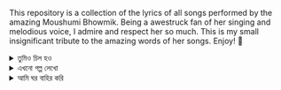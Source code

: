 This repository is a collection of the lyrics of all songs performed by the amazing Moushumi Bhowmik. Being a awestruck fan of her singing and melodious voice, I admire and respect her so much. This is my small insignificant tribute to the amazing words of her songs. Enjoy! 🎵

<details>

<summary>তুমিও চিল হও</summary>

- [কিছু ফেলতে পারি না](tumio-chil-hao/kichu-phelte-parina.md)
- [অন্য সময়](tumio-chil-hao/anyo-somoy.md)
- [সংখ্যালঘু](tumio-chil-hao/sonkhyaloghu.md)
- [ছেলেবেলা](tumio-chil-hao/chelebela.md)
- [চিত্রকর](tumio-chil-hao/chitrokor.md)
- [অনন্যের খোঁজে](tumio-chil-hao/anonyer-khoje.md)
- [এখানে সকাল নাম ধরে ডাকে](tumio-chil-hao/ekhane-sokal-naam-dhore-daake.md)
- [এক্কাগাড়ি](tumio-chil-hao/ekkagari.md)

</details>

<details>

<summary>এখনো গল্প লেখো</summary>

- [স্বপ্ন দেখবো বলে](ekhono-golpo-lekho/shwapno-dekhbo-bole.md)
- [আমার কিছু কথা ছিলো](ekhono-golpo-lekho/amar-kichu-kotha-chilo.md)
- [ফুটপাথের মেয়ে](ekhono-golpo-lekho/footpather-meye.md)
- [ঘুড়ি](ekhono-golpo-lekho/ghuri.md)
- [চিঠি](ekhono-golpo-lekho/chithi.md)
- [আমি যা দেখি](ekhono-golpo-lekho/ami-jaa-dekhi.md)
- [ক্ষত](ekhono-golpo-lekho/khawto.md)
- [ভাগ্যলিখন](ekhono-golpo-lekho/bhagyolikhon.md)
- [যশোর রোড](ekhono-golpo-lekho/jessore-road.md)
- [এক একটা দিন](ekhono-golpo-lekho/ek-ekta-din.md)

</details>


<details>

<summary>আমি ঘর বাহির করি</summary>

- [শরীরটারই ভিতরে](ami-ghor-bahir-kori/shorirtari-bhitore.md)
- [যখনি একটু ছুটি পাই](ami-ghor-bahir-kori/jokhoni-ektu-chuti-pai.md)
- [গরম দুপুর](ami-ghor-bahir-kori/gorom-dupur.md)
- [বৃষ্টি পড়ে রে](ami-ghor-bahir-kori/brishty-pore-re.md)
- [ডাক আসে](ami-ghor-bahir-kori/daak-ashe.md)
- [ঘরবাড়ি](ami-ghor-bahir-kori/ghorbari.md)
- [জন্মভূমি](ami-ghor-bahir-kori/jonmobhoomi.md)
- [তোরই জন্য](ami-ghor-bahir-kori/tori-jonyo.md)
- [দয়া করো](ami-ghor-bahir-kori/doya-koro.md)
- [পাখি উড়ে যায় কোথায়](ami-ghor-bahir-kori/pakhi-ure-jaay-kothay.md)

</details>
